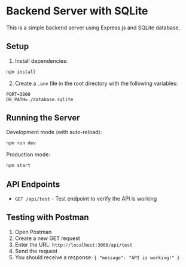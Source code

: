 # Backend Server with SQLite

This is a simple backend server using Express.js and SQLite database.

## Setup

1. Install dependencies:
```bash
npm install
```

2. Create a `.env` file in the root directory with the following variables:
```
PORT=3000
DB_PATH=./database.sqlite
```

## Running the Server

Development mode (with auto-reload):
```bash
npm run dev
```

Production mode:
```bash
npm start
```

## API Endpoints

- `GET /api/test` - Test endpoint to verify the API is working

## Testing with Postman

1. Open Postman
2. Create a new GET request
3. Enter the URL: `http://localhost:3000/api/test`
4. Send the request
5. You should receive a response: `{ "message": "API is working!" }` 